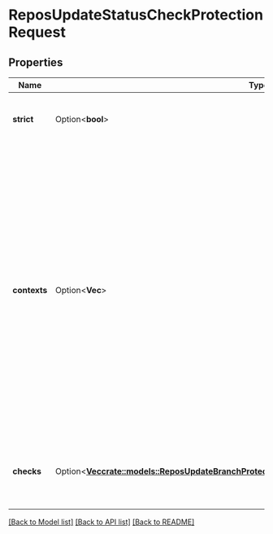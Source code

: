 # ReposUpdateStatusCheckProtectionRequest

## Properties

Name | Type | Description | Notes
------------ | ------------- | ------------- | -------------
**strict** | Option<**bool**> | Require branches to be up to date before merging. | [optional]
**contexts** | Option<**Vec<String>**> | **Deprecated**: The list of status checks to require in order to merge into this branch. If any of these checks have recently been set by a particular GitHub App, they will be required to come from that app in future for the branch to merge. Use `checks` instead of `contexts` for more fine-grained control.  | [optional]
**checks** | Option<[**Vec<crate::models::ReposUpdateBranchProtectionRequestRequiredStatusChecksChecksInner>**](repos_update_branch_protection_request_required_status_checks_checks_inner.md)> | The list of status checks to require in order to merge into this branch. | [optional]

[[Back to Model list]](../README.md#documentation-for-models) [[Back to API list]](../README.md#documentation-for-api-endpoints) [[Back to README]](../README.md)


